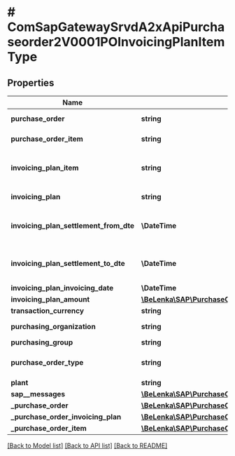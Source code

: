# # ComSapGatewaySrvdA2xApiPurchaseorder2V0001POInvoicingPlanItemType

## Properties

Name | Type | Description | Notes
------------ | ------------- | ------------- | -------------
**purchase_order** | **string** | Purchase Order Number | [optional]
**purchase_order_item** | **string** | Item Number of Purchase Order | [optional]
**invoicing_plan_item** | **string** | Item for billing plan/invoice plan/payment cards | [optional]
**invoicing_plan** | **string** | Billing/Invoicing Plan Number | [optional]
**invoicing_plan_settlement_from_dte** | **\DateTime** | Settlement Start Date of Billing/Invoicing Date | [optional]
**invoicing_plan_settlement_to_dte** | **\DateTime** | Settlement End Date of Billing/Invoicing Date | [optional]
**invoicing_plan_invoicing_date** | **\DateTime** |  | [optional]
**invoicing_plan_amount** | [**\BeLenka\SAP\PurchaseOrder\Model\BillingValue**](BillingValue.md) |  | [optional]
**transaction_currency** | **string** | Currency Key | [optional]
**purchasing_organization** | **string** | Purchasing Organization | [optional]
**purchasing_group** | **string** |  | [optional]
**purchase_order_type** | **string** | Purchasing Document Type | [optional]
**plant** | **string** |  | [optional]
**sap__messages** | [**\BeLenka\SAP\PurchaseOrder\Model\ComSapGatewaySrvdA2xApiPurchaseorder2V0001SAPMessage[]**](ComSapGatewaySrvdA2xApiPurchaseorder2V0001SAPMessage.md) |  | [optional]
**_purchase_order** | [**\BeLenka\SAP\PurchaseOrder\Model\ComSapGatewaySrvdA2xApiPurchaseorder2V0001PurchaseOrderType**](ComSapGatewaySrvdA2xApiPurchaseorder2V0001PurchaseOrderType.md) |  | [optional]
**_purchase_order_invoicing_plan** | [**\BeLenka\SAP\PurchaseOrder\Model\ComSapGatewaySrvdA2xApiPurchaseorder2V0001PurchaseOrderInvoicingPlanType**](ComSapGatewaySrvdA2xApiPurchaseorder2V0001PurchaseOrderInvoicingPlanType.md) |  | [optional]
**_purchase_order_item** | [**\BeLenka\SAP\PurchaseOrder\Model\ComSapGatewaySrvdA2xApiPurchaseorder2V0001PurchaseOrderItemType**](ComSapGatewaySrvdA2xApiPurchaseorder2V0001PurchaseOrderItemType.md) |  | [optional]

[[Back to Model list]](../../README.md#models) [[Back to API list]](../../README.md#endpoints) [[Back to README]](../../README.md)
